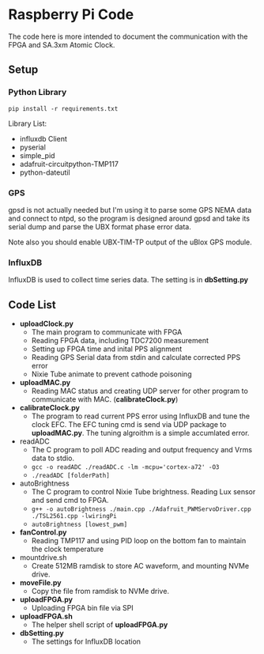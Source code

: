 # Raspberry Pi Code

The code here is more intended to document the communication with the FPGA and SA.3xm Atomic Clock.

## Setup

### Python Library
```
pip install -r requirements.txt
```
Library List:
* influxdb Client
* pyserial
* simple_pid
* adafruit-circuitpython-TMP117
* python-dateutil

### GPS
gpsd is not actually needed but I'm using it to parse some GPS NEMA data and connect to ntpd, so the program is designed around gpsd and take its serial dump and parse the UBX format phase error data.

Note also you should enable UBX-TIM-TP output of the uBlox GPS module.

### InfluxDB
InfluxDB is used to collect time series data. The setting is in **dbSetting.py**

## Code List

* **uploadClock.py**
    * The main program to communicate with FPGA
    * Reading FPGA data, including TDC7200 measurement
    * Setting up FPGA time and inital PPS alignment
    * Reading GPS Serial data from stdin and calculate corrected PPS error
    * Nixie Tube animate to prevent cathode poisoning
* **uploadMAC.py**
    * Reading MAC status and creating UDP server for other program to communicate with MAC. (**calibrateClock.py**)
* **calibrateClock.py**
    * The program to read current PPS error using InfluxDB and tune the clock EFC. The EFC tuning cmd is send via UDP package to **uploadMAC.py**. The tuning algroithm is a simple accumlated error.
* readADC
    * The C program to poll ADC reading and output frequency and Vrms data to stdio.
    * `gcc -o readADC ./readADC.c -lm -mcpu='cortex-a72' -O3`
    * `./readADC [folderPath]`
* autoBrightness
    * The C program to control Nixie Tube brightness. Reading Lux sensor and send cmd to FPGA.
    * `g++ -o autoBrightness ./main.cpp ./Adafruit_PWMServoDriver.cpp ./TSL2561.cpp -lwiringPi`
    * `autoBrightness [lowest_pwm]`
* **fanControl.py**
    * Reading TMP117 and using PID loop on the bottom fan to maintain the clock temperature
* mountdrive.sh
    * Create 512MB ramdisk to store AC waveform, and mounting NVMe drive.
* **moveFile.py**
    * Copy the file from ramdisk to NVMe drive.
* **uploadFPGA.py**
    * Uploading FPGA bin file via SPI
* **uploadFPGA.sh**
    * The helper shell script of **uploadFPGA.py**
* **dbSetting.py**
    * The settings for InfluxDB location
    
